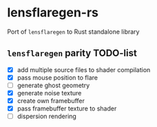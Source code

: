 # lensflaregen-rs

Port of `lensflaregen` to Rust standalone library

## `lensflaregen` parity TODO-list

- [x] add multiple source files to shader compilation
- [x] pass mouse position to flare
- [ ] generate ghost geometry
- [x] generate noise texture
- [x] create own framebuffer
- [x] pass framebuffer texture to shader
- [ ] dispersion rendering